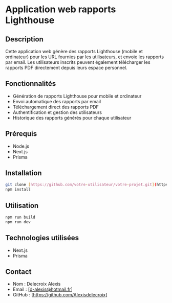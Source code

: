 # Application web rapports Lighthouse

## Description
Cette application web génère des rapports Lighthouse (mobile et ordinateur) pour les URL fournies par les utilisateurs, et envoie les rapports par email. Les utilisateurs inscrits peuvent également télécharger les rapports PDF directement depuis leurs espace personnel.

## Fonctionnalités
- Génération de rapports Lighthouse pour mobile et ordinateur
- Envoi automatique des rapports par email
- Téléchargement direct des rapports PDF
- Authentification et gestion des utilisateurs
- Historique des rapports générés pour chaque utilisateur

## Prérequis
- Node.js
- Next.js
- Prisma

## Installation
```bash
git clone [https://github.com/votre-utilisateur/votre-projet.git](https://github.com/edCck/performanceAudit.git)
npm install
```

## Utilisation
```bash
npm run build
npm run dev
```

## Technologies utilisées
- Next.js
- Prisma

## Contact
- Nom : Delecroix Alexis
- Email : [d-alexis@hotmail.fr]
- GitHub : [https://github.com/Alexisdelecroix]

